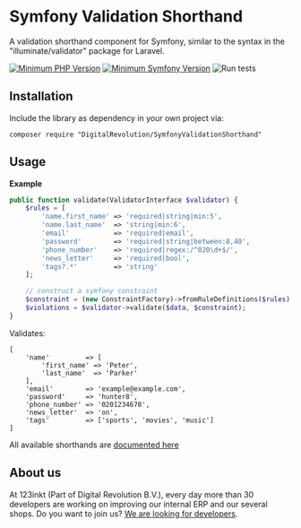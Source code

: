 # Symfony Validation Shorthand
A validation shorthand component for Symfony, similar to the syntax in the "illuminate/validator" package for Laravel.

[![Minimum PHP Version](https://img.shields.io/badge/php-%3E%3D%207.1-8892BF)](https://php.net/)
[![Minimum Symfony Version](https://img.shields.io/badge/symfony-%3E%3D%204.4-brightgreen)](https://symfony.com/doc/current/validation.html)
![Run tests](https://github.com/123inkt/symfony-request-validation/workflows/Run%20tests/badge.svg)

## Installation
Include the library as dependency in your own project via: 
```
composer require "DigitalRevolution/SymfonyValidationShorthand"
```

## Usage

**Example**
```php
public function validate(ValidatorInterface $validator) {
    $rules = [
        'name.first_name' => 'required|string|min:5',
        'name.last_name'  => 'string|min:6',                                // last name is optional
        'email'           => 'required|email',
        'password'        => 'required|string|between:8,40',
        'phone_number'    => 'required|regex:/^020\d+$/',
        'news_letter'     => 'required|bool',
        'tags?.*'         => 'string'                                       // if tags is set, must be array of strings 
    ];        

    // construct a symfony constraint
    $constraint = (new ConstraintFactory)->fromRuleDefinitions($rules);
    $violations = $validator->validate($data, $constraint);
}    
```

Validates:
```
[
    'name'         => [
        'first_name' => 'Peter',
        'last_name'  => 'Parker'
    ],
    'email'        => 'example@example.com',
    'password'     => 'hunter8',
    'phone_number' => '0201234678',
    'news_letter'  => 'on',
    'tags'         => ['sports', 'movies', 'music']           
]
```



All available shorthands are [documented here](docs/available-shorthands.md)

## About us
At 123inkt (Part of Digital Revolution B.V.), every day more than 30 developers are working on improving our internal ERP and our several shops. Do you want to join us? [We are looking for developers](https://www.123inkt.nl/page/werken_ict.html).

